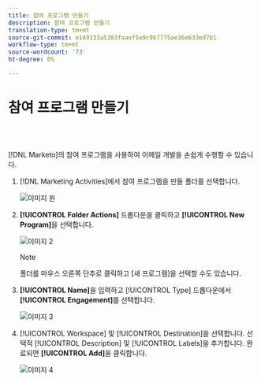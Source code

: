```yaml
---
title: 참여 프로그램 만들기
description: 참여 프로그램 만들기
translation-type: tm+mt
source-git-commit: e149133a5383faaef5e9c9b7775ae36e633ed7b1
workflow-type: tm+mt
source-wordcount: '73'
ht-degree: 0%

---
```



# 참여 프로그램 만들기

<br> 

[!DNL Marketo]의 참여 프로그램을 사용하여 이메일 개발을 손쉽게 수행할 수 있습니다.

1. [!DNL Marketing Activities]에서 참여 프로그램을 만들 폴더를 선택합니다.

   ![이미지 원](/help/sky/assets/engagement-programs/create-an-engagement-program/create-an-engagement-program-1.png)

1. **[!UICONTROL Folder Actions]** 드롭다운을 클릭하고 **[!UICONTROL New Program]**&#x200B;을 선택합니다.

   ![이미지 2](/help/sky/assets/engagement-programs/create-an-engagement-program/create-an-engagement-program-2.png)

   >[!NOTE]
   >
   >폴더를 마우스 오른쪽 단추로 클릭하고 [새 프로그램]을 선택할 수도 있습니다.

1. **[!UICONTROL Name]**&#x200B;을 입력하고 [!UICONTROL Type] 드롭다운에서 **[!UICONTROL Engagement]**&#x200B;를 선택합니다.

   ![이미지 3](/help/sky/assets/engagement-programs/create-an-engagement-program/create-an-engagement-program-3.png)

1. [!UICONTROL Workspace] 및 [!UICONTROL Destination]을 선택합니다. 선택적 [!UICONTROL Description] 및 [!UICONTROL Labels]을 추가합니다. 완료되면 **[!UICONTROL Add]**&#x200B;을 클릭합니다.

   ![이미지 4](/help/sky/assets/engagement-programs/create-an-engagement-program/create-an-engagement-program-4.png)
